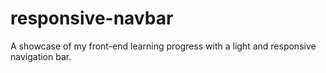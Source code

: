 # responsive-navbar
A showcase of my front-end learning progress with a light and responsive navigation bar.

